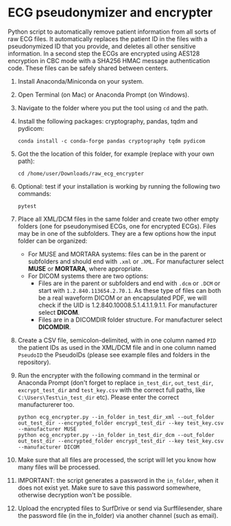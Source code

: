 # ECG pseudonymizer and encrypter
Python script to automatically remove patient information from all sorts of raw ECG files. It automatically replaces the patient ID in the files with a pseudonymized ID that you provide, and deletes all other sensitive information. In a second step the ECGs are encrypted using AES128 encryption in CBC mode with a SHA256 HMAC message authentication code. These files can be safely shared between centers.

1. Install Anaconda/Miniconda on your system.

2. Open Terminal (on Mac) or Anaconda Prompt (on Windows).

3.  Navigate to the folder where you put the tool using `cd` and the path.

4. Install the following packages: cryptography, pandas, tqdm and pydicom:

    ```
    conda install -c conda-forge pandas cryptography tqdm pydicom
    ```

4. Got the the location of this folder, for example (replace with your own path):
    ```
    cd /home/user/Downloads/raw_ecg_encrypter
    ```

5. Optional: test if your installation is working by running the following two commands:
    ```
    pytest
    ```

6. Place all XML/DCM files in the same folder and create two other empty folders (one for pseudonymised ECGs, one for encrypted ECGs). Files may be in one of the subfolders. They are a few options how the input folder can be organized:
    * For MUSE and MORTARA systems: files can be in the parent or subfolders and should end with `.xml` or `.XML`. For manufacturer select **MUSE** or **MORTARA**, where appropriate.
    * For DICOM systems there are two options:
        * Files are in the parent or subfolders and end with `.dcm` or `.DCM` or start with `1.2.840.113654.2.70.1`. As these type of files can both be a real waveform DICOM or an encapsulated PDF, we will check if the UID is 1.2.840.10008.5.1.4.1.1.9.1.1. For manufacturer select **DICOM**.
        * Files are in a DICOMDIR folder structure. For manufacturer select **DICOMDIR**.

7. Create a CSV file, semicolon-delimited, with in one column named `PID` the patient IDs as used in the XML/DCM file and in one column named `PseudoID` the PseudoIDs (please see example files and folders in the repository).

8. Run the encrypter with the following command in the terminal or Anaconda Prompt (don't forget to replace `in_test_dir`, `out_test_dir`, `excrypt_test_dir` and `test_key.csv` with the correct full paths, like `C:\Users\Test\in_test_dir` etc). Please enter the correct manufacturerer too.
    ```
    python ecg_encrypter.py --in_folder in_test_dir_xml --out_folder out_test_dir --encrypted_folder encrypt_test_dir --key test_key.csv --manufacturer MUSE
    python ecg_encrypter.py --in_folder in_test_dir_dcm --out_folder out_test_dir --encrypted_folder encrypt_test_dir --key test_key.csv --manufacturer DICOM
    ```

9. Make sure that all files are processed, the script will let you know how many files will be processed.

10. IMPORTANT: the script generates a password in the `in_folder`, when it does not exist yet. Make sure to save this password somewhere, otherwise decryption won't be possible.

11. Upload the encrypted files to SurfDrive or send via Surffilesender, share the password file (in the in_folder) via another channel (such as email).

